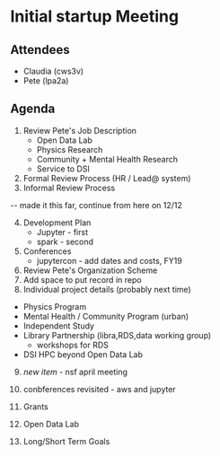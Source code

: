 # Initial startup Meeting

## Attendees
* Claudia (cws3v)
* Pete (lpa2a)

## Agenda
1. Review Pete's Job Description
    * Open Data Lab
    * Physics Research
    * Community + Mental Health Research
    * Service to DSI
2. Formal Review Process (HR / Lead@ system)
3. Informal Review Process

-- made it this far, continue from here on 12/12

4. Development Plan
    * Jupyter - first 
    * spark - second
5. Conferences
    * jupytercon - add dates and costs, FY19
6. Review Pete's Organization Scheme
7. Add space to put record in repo
8. Individual project details (probably next time)
  * Physics Program
  * Mental Health / Community Program (urban)
  * Independent Study
  * Library Partnership (libra,RDS,data working group)
    * workshops for RDS
  * DSI HPC beyond Open Data Lab

9. *new item* - nsf april meeting

10. conbferences revisited - aws and jupyter
11. Grants
12. Open Data Lab
13. Long/Short Term Goals
